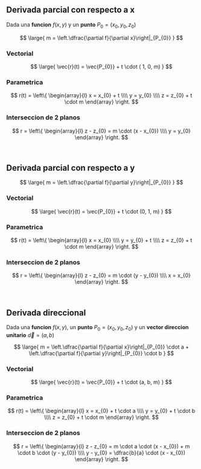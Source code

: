 
## Derivada parcial con respecto a x

Dada una **funcion** $f(x, y)$ y un **punto** $P_{0} = (x_{0}, y_{0}, z_{0})$

$$
\large{
    m = \left.\dfrac{\partial f}{\partial x}\right|_{P_{0}}
}
$$

### Vectorial

$$
\large{
    \vec{r}(t) = \vec{P_{0}} + t \cdot ( 1, 0, m)
}
$$

### Parametrica

$$
r(t) =
\left\{
    \begin{array}{l}
        x = x_{0} + t
        \\\\
        y = y_{0}
        \\\\
        z = z_{0} + t \cdot m
    \end{array}
\right.
$$

### Interseccion de 2 planos

$$
r =
\left\{
    \begin{array}{l}
        z - z_{0} = m \cdot (x - x_{0})
        \\\\
        y = y_{0}
    \end{array}
\right.
$$

<br>

## Derivada parcial con respecto a y

$$
\large{
    m = \left.\dfrac{\partial f}{\partial y}\right|_{P_{0}}
}
$$

### Vectorial

$$
\large{
    \vec{r}(t) = \vec{P_{0}} + t \cdot (0, 1, m)
}
$$

### Parametrica

$$
r(t) =
\left\{
    \begin{array}{l}
        x = x_{0} 
        \\\\
        y = y_{0} + t
        \\\\
        z = z_{0} + t \cdot m
    \end{array}
\right.
$$

### Interseccion de 2 planos

$$
r =
\left\{
    \begin{array}{l}
        z - z_{0} = m \cdot (y - y_{0})
        \\\\
        x = x_{0}
    \end{array}
\right.
$$

<br>


## Derivada direccional

Dada una **funcion** $f(x, y)$, un **punto** $P_{0} = (x_{0}, y_{0}, z_{0})$ y un **vector direccion unitario** $\vec{d} = (a, b)$

$$
\large{
    m = \left.\dfrac{\partial f}{\partial x}\right|_{P_{0}} \cdot a + \left.\dfrac{\partial f}{\partial y}\right|_{P_{0}} \cdot b 
}
$$

### Vectorial

$$
\large{
    \vec{r}(t) = \vec{P_{0}} + t \cdot (a, b, m)
}
$$

### Parametrica

$$
r(t) =
\left\{
    \begin{array}{l}
        x = x_{0} + t \cdot a
        \\\\
        y = y_{0} + t \cdot b
        \\\\
        z = z_{0} + t \cdot m
    \end{array}
\right.
$$

### Interseccion de 2 planos

$$
r =
\left\{
    \begin{array}{l}
        z - z_{0} = m \cdot a \cdot (x - x_{0}) + m \cdot b \cdot (y - y_{0})
        \\\\
        y - y_{0} =  \dfrac{b}{a} \cdot (x - x_{0})
    \end{array}
\right.
$$

<br><br>


